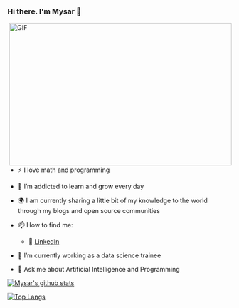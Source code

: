 ### Hi there. I'm Mysar 👋
  <img align="right" alt="GIF" src="https://github.com/abhisheknaiidu/abhisheknaiidu/blob/master/code.gif?raw=true" width="500" height="320" />


- :zap: I love math and programming
- 🌱 I’m addicted to learn and grow every day
- :earth_africa: I am currently sharing a little bit of my knowledge to the world through my blogs and open source communities
- 📫 How to find me: 

  - :office: [LinkedIn](https://www.linkedin.com/in/mysar-ahmad-811a6b163/)

- 🔭 I’m currently working as a data science trainee
- 💬 Ask me about Artificial Intelligence and Programming

[![Mysar's github stats](https://github-readme-stats.vercel.app/api?username=mysarahmad&count_private=true&show_icons=true&theme=dracula&hide_rank=false)](https://github.com/mysarahmad?tab=repositories)

[![Top Langs](https://github-readme-stats.vercel.app/api/top-langs/?username=mysarahmad)](https://github.com/mysarahmad?tab=repositories)


